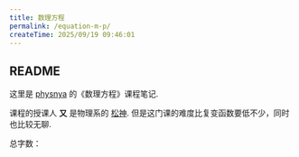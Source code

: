 ```yaml
---
title: 数理方程
permalink: /equation-m-p/
createTime: 2025/09/19 09:46:01
---
```

## README

这里是 [physnya](/) 的《数理方程》课程笔记.

课程的授课人 **又** 是物理系的 [松神](https://www.phys.tsinghua.edu.cn/info/1098/4214.htm). 但是这门课的难度比复变函数要低不少，同时也比较无聊.

总字数：<WordCount type="equation-m-p" />